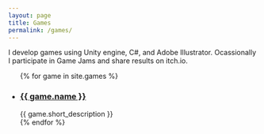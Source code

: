 ```yaml
---
layout: page
title: Games
permalink: /games/
---
```

I develop games using Unity engine, C#, and Adobe Illustrator.
Ocassionally I participate in Game Jams and share results on itch.io.

<ul>
  {% for game in site.games %}
    <li>
      <h3><a href="{{ game.url }}">{{ game.name }}</a></h3>
      {{ game.short_description }}
    </li>
  {% endfor %}
</ul>

